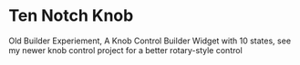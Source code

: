 # Ten Notch Knob
Old Builder Experiement, A Knob Control Builder Widget with 10 states, see my newer knob control project for a better rotary-style control
